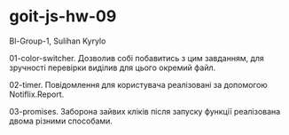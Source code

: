 # goit-js-hw-09

Bl-Group-1, Sulihan Kyrylo

01-color-switcher. Дозволив собі побавитись з цим завданням, для зручності
перевірки виділив для цього окремий файл.

02-timer. Повідомлення для користувача реалізовані за допомогою Notiflix.Report.

03-promises. Заборона зайвих кліків після запуску функції реалізована двома
різними способами.
